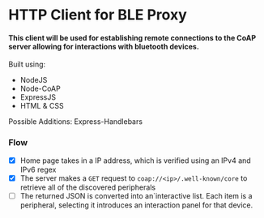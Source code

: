 # HTTP Client for BLE Proxy

#### This client will be used for establishing remote connections to the CoAP server allowing for interactions with bluetooth devices.

Built using:
  - NodeJS
  - Node-CoAP
  - ExpressJS
  - HTML & CSS

Possible Additions: Express-Handlebars

### Flow

- [x] Home page takes in a IP address, which is verified using an IPv4 and IPv6 regex
- [x] The server makes a `GET` request to `coap://<ip>/.well-known/core` to retrieve all of the discovered peripherals
- [ ] The returned JSON is converted into an`interactive list. Each item is a peripheral, selecting it introduces an interaction panel for that device.

